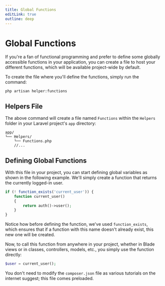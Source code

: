 ```yaml
---
title: Global Functions
editLink: true
outline: deep
---
```


# Global Functions

If you're a fan of functional programming and prefer to define some globally accessible functions in your application, you can create a file to host your different functions, which will be available project-wide by default.

To create the file where you'll define the functions, simply run the command:

```shell
php artisan helper:functions
```

## Helpers File

The above command will create a file named `Functions` within the `Helpers` folder in your Laravel project's `app` directory:

```shell
app/
└── Helpers/
    └── Functions.php
    //...
```

## Defining Global Functions

With this file in your project, you can start defining global variables as shown in the following example. We'll simply create a function that returns the currently logged-in user.

```php
if (! function_exists('current_user')) {
    function current_user()
    {
        return auth()->user();
    }
}
```

Notice how before defining the function, we've used `function_exists`, which ensures that if a function with this name doesn't already exist, this new one will be created.

Now, to call this function from anywhere in your project, whether in Blade views or in classes, controllers, models, etc., you simply use the function directly:

```php
$user = current_user();
```

You don't need to modify the `composer.json` file as various tutorials on the internet suggest; this file comes preloaded.